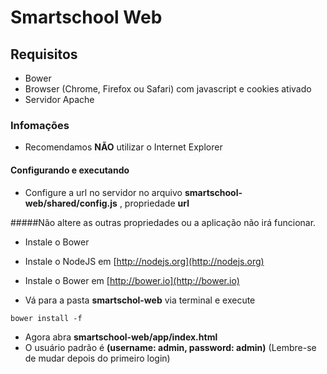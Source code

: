 # Smartschool Web

## Requisitos
- Bower
- Browser (Chrome, Firefox ou Safari) com javascript e cookies ativado
- Servidor Apache


### Infomações
- Recomendamos **NÃO** utilizar o Internet Explorer

#### Configurando e executando
* Configure a url no servidor no arquivo **smartschool-web/shared/config.js** , propriedade **url**

#####Não altere as outras propriedades ou a aplicação não irá funcionar.
* Instale o Bower
* Instale o NodeJS em [http://nodejs.org](http://nodejs.org)
* Instale o Bower em [http://bower.io](http://bower.io)

* Vá para a pasta **smartschol-web** via terminal e execute
```
bower install -f
```
* Agora abra **smartschool-web/app/index.html**
* O usuário padrão é **(username: admin, password: admin)** (Lembre-se de mudar depois do primeiro login)
